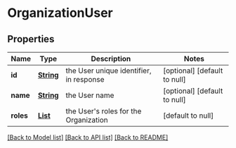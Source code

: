 # OrganizationUser
## Properties

Name | Type | Description | Notes
------------ | ------------- | ------------- | -------------
**id** | [**String**](string.md) | the User unique identifier, in response | [optional] [default to null]
**name** | [**String**](string.md) | the User name | [optional] [default to null]
**roles** | [**List**](string.md) | the User&#39;s roles for the Organization | [default to null]

[[Back to Model list]](../README.md#documentation-for-models) [[Back to API list]](../README.md#documentation-for-api-endpoints) [[Back to README]](../README.md)

